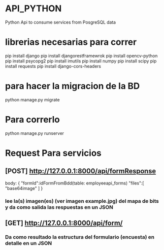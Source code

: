 # API_PYTHON
Python Api to consume services from PosgreSQL data


# librerias necesarias para correr 
 pip install django
 pip install djangorestframewrok
 pip install opencv-python
 pip install psycopg2
 pip install imutils
 pip install numpy
 pip install scipy
 pip install requests
pip install django-cors-headers

# para hacer la migracion de la BD

python manage.py migrate

 # Para correrlo

 python manage.py runserver

# Request Para servicios

## [POST] http://127.0.0.1:8000/api/formResponse
body:
{
    "formId":idFormFromBdd(table: employeeapi_forms)
    "files":[
        "base64image"
    ]
}
### lee la(s) imagen(es) (ver imagen example.jpg) del mapa de bits y da como salida las respuestas en un JSON


## [GET] http://127.0.0.1:8000/api/form/<IdForm>

### Da como resultado la estructura del formulario (encuesta) en detalle en un JSON


